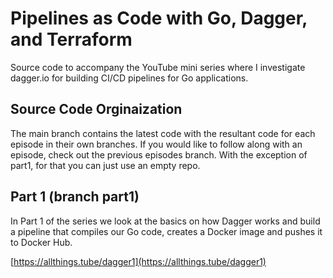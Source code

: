 # Pipelines as Code with Go, Dagger, and Terraform

Source code to accompany the YouTube mini series where I investigate dagger.io for building CI/CD
pipelines for Go applications.

## Source Code Orginaization
The main branch contains the latest code with the resultant code for each episode in
their own branches. If you would like to follow along with an episode, check out the
previous episodes branch. With the exception of part1, for that you can just use
an empty repo.

## Part 1 (branch part1)

In Part 1 of the series we look at the basics on how Dagger works and build
a pipeline that compiles our Go code, creates a Docker image and pushes
it to Docker Hub.

[https://allthings.tube/dagger1](https://allthings.tube/dagger1)
